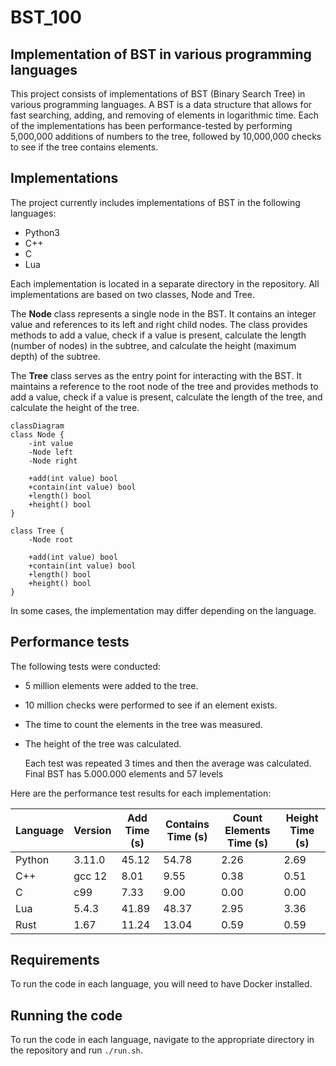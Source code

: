 # BST_100

## Implementation of BST in various programming languages

This project consists of implementations of BST (Binary Search Tree) in various programming languages. A BST is a data structure that allows for fast searching, adding, and removing of elements in logarithmic time. Each of the implementations has been performance-tested by performing 5,000,000 additions of numbers to the tree, followed by 10,000,000 checks to see if the tree contains elements.

## Implementations

The project currently includes implementations of BST in the following languages:

- Python3
- C++
- C
- Lua

Each implementation is located in a separate directory in the repository.
All implementations are based on two classes, Node and Tree.

The **Node** class represents a single node in the BST. It contains an integer value and references to its left and right child nodes. The class provides methods to add a value, check if a value is present, calculate the length (number of nodes) in the subtree, and calculate the height (maximum depth) of the subtree.

The **Tree** class serves as the entry point for interacting with the BST. It maintains a reference to the root node of the tree and provides methods to add a value, check if a value is present, calculate the length of the tree, and calculate the height of the tree.

```mermaid
classDiagram
class Node {
    -int value
    -Node left
    -Node right

    +add(int value) bool
    +contain(int value) bool
    +length() bool
    +height() bool
}

class Tree {
    -Node root

    +add(int value) bool
    +contain(int value) bool
    +length() bool
    +height() bool
}
```

In some cases, the implementation may differ depending on the language.

## Performance tests

The following tests were conducted:

- 5 million elements were added to the tree.
- 10 million checks were performed to see if an element exists.
- The time to count the elements in the tree was measured.
- The height of the tree was calculated.

  Each test was repeated 3 times and then the average was calculated.
  Final BST has 5.000.000 elements and 57 levels

Here are the performance test results for each implementation:

| Language | Version | Add Time (s) | Contains Time (s) | Count Elements Time (s) | Height Time (s) |
| -------- | ------- | ------------ | ----------------- | ----------------------- | --------------- |
| Python   | 3.11.0  | 45.12        | 54.78             | 2.26                    | 2.69            |
| C++      | gcc 12  | 8.01         | 9.55              | 0.38                    | 0.51            |
| C        | c99     | 7.33         | 9.00              | 0.00                    | 0.00            |
| Lua      | 5.4.3   | 41.89        | 48.37             | 2.95                    | 3.36            |
| Rust     | 1.67    | 11.24        | 13.04             | 0.59                    | 0.59            |

## Requirements

To run the code in each language, you will need to have Docker installed.

## Running the code

To run the code in each language, navigate to the appropriate directory in the repository and run `./run.sh`.
